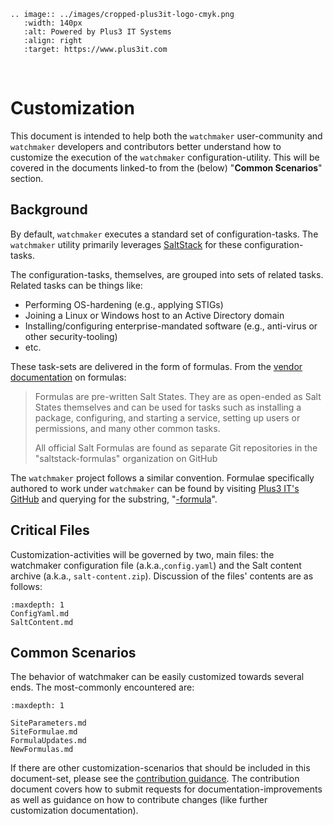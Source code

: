 ```{eval-rst}
.. image:: ../images/cropped-plus3it-logo-cmyk.png
   :width: 140px
   :alt: Powered by Plus3 IT Systems
   :align: right
   :target: https://www.plus3it.com
```
<br>

# Customization

This document is intended to help both the `watchmaker` user-community and `watchmaker` developers and contributors better understand how to customize the execution of the `watchmaker` configuration-utility. This will be covered in the documents linked-to from the (below) "**Common Scenarios**" section.

## Background

By default, `watchmaker` executes a standard set of configuration-tasks. The `watchmaker` utility primarily leverages [SaltStack](https://docs.saltproject.io/en/latest/contents.html) for these configuration-tasks.

The configuration-tasks, themselves, are grouped into sets of related tasks. Related tasks can be things like:

- Performing OS-hardening (e.g., applying STIGs)
- Joining a Linux or Windows host to an Active Directory domain
- Installing/configuring enterprise-mandated software (e.g., anti-virus or other security-tooling)
- etc.

These task-sets are delivered in the form of formulas. From the [vendor documentation](https://docs.saltproject.io/en/latest/topics/development/conventions/formulas.html) on formulas:

> Formulas are pre-written Salt States. They are as open-ended as Salt States themselves and can be used for tasks such as installing a package, configuring, and starting a service, setting up users or permissions, and many other common tasks.
>
> All official Salt Formulas are found as separate Git repositories in the "saltstack-formulas" organization on GitHub

The `watchmaker` project follows a similar convention. Formulae specifically authored to work under `watchmaker` can be found by visiting [Plus3 IT's GitHub](https://github.com/plus3it) and querying for the substring, "[-formula](https://github.com/plus3it/?q=-formula&type=all&language=&sort=)".

## Critical Files

Customization-activities will be governed by two, main files: the watchmaker configuration file (a.k.a.,`config.yaml`) and the Salt content archive (a.k.a., `salt-content.zip`). Discussion of the files' contents are as follows:

```{toctree}
:maxdepth: 1
ConfigYaml.md
SaltContent.md
```

## Common Scenarios

The behavior of watchmaker can be easily customized towards several ends. The most-commonly encountered are:

```{toctree}
:maxdepth: 1

SiteParameters.md
SiteFormulae.md
FormulaUpdates.md
NewFormulas.md
```

If there are other customization-scenarios that should be included in this document-set, please see the [contribution guidance](../contributing.md). The contribution document covers how to submit requests for documentation-improvements as well as guidance on how to contribute changes (like further customization documentation).
